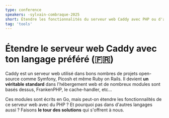 ```yaml
---
type: conference
speakers: -sylvain-combraque-2025
short: Étendre les fonctionnalités du serveur web Caddy avec PHP ou d'autres langages.
tag: 'tools'
---
```


# Étendre le serveur web Caddy avec ton langage préféré (🇫🇷)

Caddy est un serveur web utilisé dans bons nombres de projets open-source comme Symfony, Picosh et même Ruby on Rails. Il devient **un véritable standard** dans l'hébergement web et de nombreux modules sont basés dessus, FrankenPHP, le cache-handler, etc... 

Ces modules sont écrits en Go, mais peut-on étendre les fonctionnalités de ce serveur web avec du PHP&nbsp;? Et pourquoi pas dans d'autres langages aussi&nbsp;? Faisons **le tour des solutions** qui s'offrent à nous.
